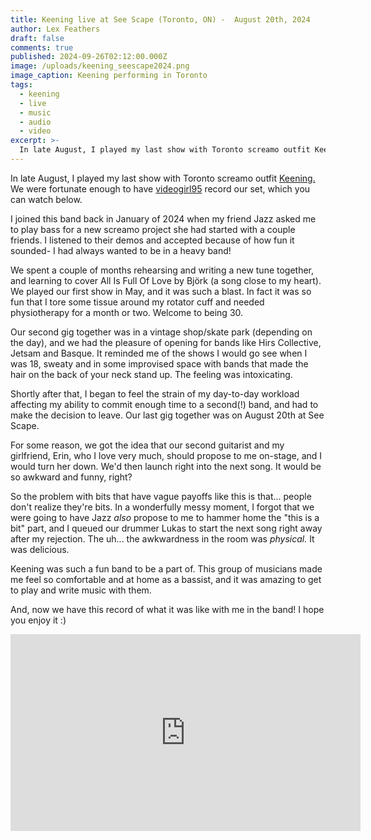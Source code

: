 ```yaml
---
title: Keening live at See Scape (Toronto, ON) -  August 20th, 2024
author: Lex Feathers
draft: false
comments: true
published: 2024-09-26T02:12:00.000Z
image: /uploads/keening_seescape2024.png
image_caption: Keening performing in Toronto
tags:
  - keening
  - live
  - music
  - audio
  - video
excerpt: >-
  In late August, I played my last show with Toronto screamo outfit Keening. 
---
```


In late August, I played my last show with Toronto screamo outfit [Keening.](https://wearekeening.bandcamp.com) We were fortunate enough to have [videogirl95](https://www.youtube.com/@VIDEOGIRL95) record our set, which you can watch below.

I joined this band back in January of 2024 when my friend Jazz asked me to play bass for a new screamo project she had started with a couple friends. I listened to their demos and accepted because of how fun it sounded- I had always wanted to be in a heavy band!

We spent a couple of months rehearsing and writing a new tune together, and learning to cover All Is Full Of Love by Björk (a song close to my heart). We played our first show in May, and it was such a blast. In fact it was so fun that I tore some tissue around my rotator cuff and needed physiotherapy for a month or two. Welcome to being 30.

Our second gig together was in a vintage shop/skate park (depending on the day), and we had the pleasure of opening for bands like Hirs Collective, Jetsam and Basque. It reminded me of the shows I would go see when I was 18, sweaty and in some improvised space with bands that made the hair on the back of your neck stand up. The feeling was intoxicating.

Shortly after that, I began to feel the strain of my day-to-day workload affecting my ability to commit enough time to a second(!) band, and had to make the decision to leave. Our last gig together was on August 20th at See Scape. 

For some reason, we got the idea that our second guitarist and my girlfriend, Erin, who I love very much, should propose to me on-stage, and I would turn her down. We'd then launch right into the next song. It would be so awkward and funny, right?

So the problem with bits that have vague payoffs like this is that... people don't realize they're bits. In a wonderfully messy moment, I forgot that we were going to have Jazz _also_ propose to me to hammer home the "this is a bit" part, and I queued our drummer Lukas to start the next song right away after my rejection. The uh... the awkwardness in the room was _physical._ It was delicious.

Keening was such a fun band to be a part of. This group of musicians made me feel so comfortable and at home as a bassist, and it was amazing to get to play and write music with them. 

And, now we have this record of what it was like with me in the band! I hope you enjoy it :)

<iframe width="560" height="315" src="https://www.youtube.com/embed/2ZZ7io-PI0Y?si=erIO7Ej5CxftBz0C" title="YouTube video player" frameborder="0" allow="accelerometer; autoplay; clipboard-write; encrypted-media; gyroscope; picture-in-picture; web-share" referrerpolicy="strict-origin-when-cross-origin" allowfullscreen></iframe>